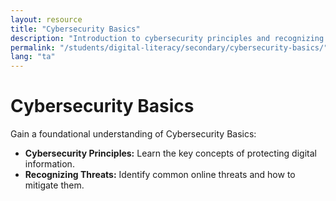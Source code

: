 ```yaml
---
layout: resource
title: "Cybersecurity Basics"
description: "Introduction to cybersecurity principles and recognizing potential online threats."
permalink: "/students/digital-literacy/secondary/cybersecurity-basics/"
lang: "ta"
---
```


# Cybersecurity Basics

Gain a foundational understanding of Cybersecurity Basics:

- **Cybersecurity Principles:** Learn the key concepts of protecting digital information.
- **Recognizing Threats:** Identify common online threats and how to mitigate them.
